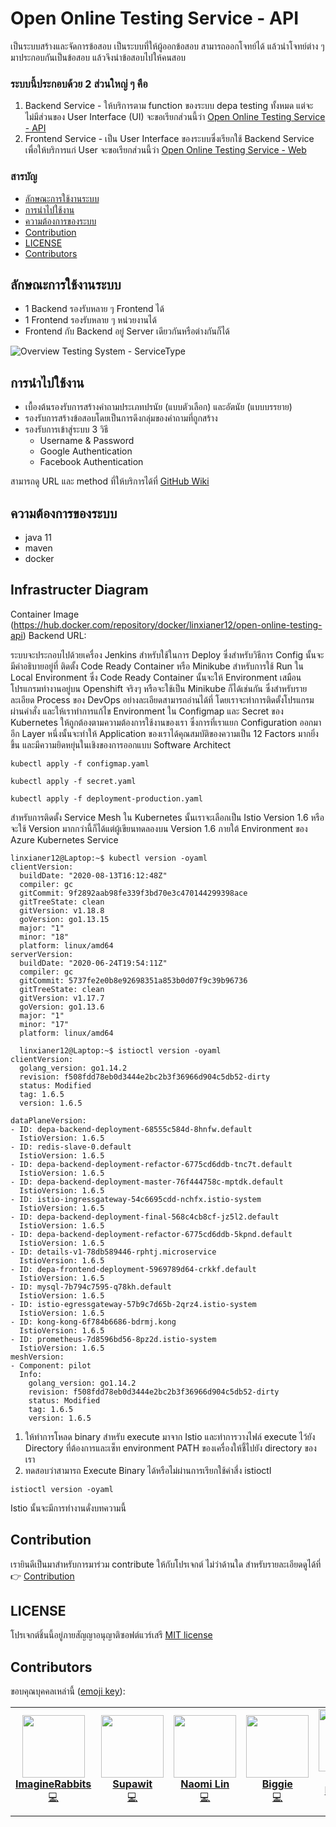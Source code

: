# Open Online Testing Service - API

เป็นระบบสร้างและจัดการข้อสอบ
เป็นระบบที่ให้ผู้ออกข้อสอบ สามารถออกโจทย์ได้ แล้วนำโจทย์ต่าง ๆ มาประกอบกันเป็นข้อสอบ แล้วจึงนำข้อสอบไปให้คนสอบ

### ระบบนี้ประกอบด้วย 2 ส่วนใหญ่ ๆ คือ

1. Backend Service - ให้บริการตาม function ของระบบ depa testing ทั้งหมด แต่จะไม่มีส่วนของ User Interface (UI) จะขอเรียกส่วนนี้ว่า [Open Online Testing Service - API](https://github.com/imgrbs/open-online-testing-api)
2. Frontend Service - เป็น User Interface ของระบบซึ่งเรียกใช้ Backend Service เพื่อให้บริการแก่ User จะขอเรียกส่วนนี้ว่า [Open Online Testing Service - Web](https://github.com/bazsup/open-online-testing-web)

### สารบัญ

- [ลักษณะการใช้งานระบบ](#ลักษณะการใช้งานระบบ)
- [การนำไปใช้งาน](#การนำไปใช้งาน)
- [ความต้องการของระบบ](#ความต้องการของระบบ)
- [Contribution](#Contribution)
- [LICENSE](#LICENSE)
- [Contributors](#Contributors)

## ลักษณะการใช้งานระบบ

- 1 Backend รองรับหลาย ๆ Frontend ได้
- 1 Frontend รองรับหลาย ๆ หน่วยงานได้
- Frontend กับ Backend อยู่ Server เดียวกันหรือต่างกันก็ได้

![Overview Testing System  - ServiceType](https://user-images.githubusercontent.com/22396258/93670573-84668000-fac6-11ea-957f-d2a82a84913b.png)

## การนำไปใช้งาน

- เบื้องต้นรองรับการสร้างคำถามประเภทปรนัย (แบบตัวเลือก) และอัตนัย (แบบบรรยาย)
- รองรับการสร้างข้อสอบโดยเป็นการดึงกลุ่มของคำถามที่ถูกสร้าง
- รองรับการเข้าสู่ระบบ 3 วิธี
  - Username & Password
  - Google Authentication
  - Facebook Authentication

สามารถดู URL และ method ที่ให้บริการได้ที่ [GitHub Wiki](https://github.com/imgrbs/open-online-testing-api/wiki)

## ความต้องการของระบบ

- java 11
- maven
- docker

## Infrastructer Diagram
Container Image
(https://hub.docker.com/repository/docker/linxianer12/open-online-testing-api)
Backend URL:

ระบบจะประกอบไปด้วยเครื่อง Jenkins สำหรับใช้ในการ Deploy ซึ่งสำหรับวิธีการ Config นั้นจะมีคำอธิบายอยู่ที่
ติดตั้ง Code Ready Container หรือ Minikube สำหรับการใช้ Run ใน Local Environment ซึ่ง Code Ready Container นั้นจะให้ Environment เสมือนโปรแกรมทำงานอยู่บน Openshift จริงๆ หรือจะใช้เป็น Minikube ก็ได้เช่นกัน
ซึ่งสำหรับรายละเอียด Process ของ DevOps อย่างละเอียดสามารถอ่านได้ที่
โดยเราจะทำการติดตั้งโปรแกรมผ่านคำสั่ง และให้เราทำการแก้ไข Environment ใน Configmap และ Secret ของ Kubernetes ให้ถูกต้องตามความต้องการใช้งานของเรา
ซึ่งการที่เราแยก Configuration ออกมาอีก Layer หนึ่งนั้นจะทำให้ Application ของเราได้คุณสมบัติของความเป็น 12 Factors มากยิ่งขึ้น และมีความยิดหยุ่นในเชิงของการออกแบบ Software Architect 

```
kubectl apply -f configmap.yaml

kubectl apply -f secret.yaml

kubectl apply -f deployment-production.yaml

```

สำหรับการติดตั้ง Service Mesh ใน Kubernetes นั้นเราจะเลือกเป็น Istio Version 1.6 หรือจะใช้ Version มากกว่านี้ก็ได้แต่ผู้เขียนทดลองบน Version 1.6 ภายใต้ Environment ของ Azure Kubernetes Service
```
linxianer12@Laptop:~$ kubectl version -oyaml
clientVersion:
  buildDate: "2020-08-13T16:12:48Z"
  compiler: gc
  gitCommit: 9f2892aab98fe339f3bd70e3c470144299398ace
  gitTreeState: clean
  gitVersion: v1.18.8
  goVersion: go1.13.15
  major: "1"
  minor: "18"
  platform: linux/amd64
serverVersion:
  buildDate: "2020-06-24T19:54:11Z"
  compiler: gc
  gitCommit: 5737fe2e0b8e92698351a853b0d07f9c39b96736
  gitTreeState: clean
  gitVersion: v1.17.7
  goVersion: go1.13.6
  major: "1"
  minor: "17"
  platform: linux/amd64

  linxianer12@Laptop:~$ istioctl version -oyaml
clientVersion:
  golang_version: go1.14.2
  revision: f508fdd78eb0d3444e2bc2b3f36966d904c5db52-dirty
  status: Modified
  tag: 1.6.5
  version: 1.6.5

dataPlaneVersion:
- ID: depa-backend-deployment-68555c584d-8hnfw.default
  IstioVersion: 1.6.5
- ID: redis-slave-0.default
  IstioVersion: 1.6.5
- ID: depa-backend-deployment-refactor-6775cd6ddb-tnc7t.default
  IstioVersion: 1.6.5
- ID: depa-backend-deployment-master-76f444758c-mptdk.default
  IstioVersion: 1.6.5
- ID: istio-ingressgateway-54c6695cdd-nchfx.istio-system
  IstioVersion: 1.6.5
- ID: depa-backend-deployment-final-568c4cb8cf-jz5l2.default
  IstioVersion: 1.6.5
- ID: depa-backend-deployment-refactor-6775cd6ddb-5kpnd.default
  IstioVersion: 1.6.5
- ID: details-v1-78db589446-rphtj.microservice
  IstioVersion: 1.6.5
- ID: depa-frontend-deployment-5969789d64-crkkf.default
  IstioVersion: 1.6.5
- ID: mysql-7b794c7595-q78kh.default
  IstioVersion: 1.6.5
- ID: istio-egressgateway-57b9c7d65b-2qrz4.istio-system
  IstioVersion: 1.6.5
- ID: kong-kong-6f784b6686-bdrmj.kong
  IstioVersion: 1.6.5
- ID: prometheus-7d8596bd56-8pz2d.istio-system
  IstioVersion: 1.6.5
meshVersion:
- Component: pilot
  Info:
    golang_version: go1.14.2
    revision: f508fdd78eb0d3444e2bc2b3f36966d904c5db52-dirty
    status: Modified
    tag: 1.6.5
    version: 1.6.5
```
1. ให้ทำการโหลด binary สำหรับ execute มาจาก Istio และทำการวางไฟล์ execute ไว้ยัง Directory ที่ต้องการและเซ็ท environment PATH ของเครื่องให้ชี้ไปยัง directory ของเรา
2. ทดสอบว่าสามารถ Execute Binary ได้หรือไม่ผ่านการเรียกใช้คำสี่ง istioctl 
```
istioctl version -oyaml
```
Istio นั้นจะมีการทำงานดั่งบทความนี้



## Contribution

เรายินดีเป็นมาสำหรับการมาร่วม contribute ให้กับโปรเจกต์ ไม่ว่าด้านใด สำหรับรายละเอียดดูได้ที่ 👉 [Contribution](/docs/CONTRIBUTING.md)

## LICENSE

โปรเจกต์ชิ้นนี้อยู่ภายสัญญาอนุญาติซอฟต์แวร์เสรี [MIT license](/LICENSE)

## Contributors

ขอบคุณบุคคลเหล่านี้ ([emoji key](https://allcontributors.org/docs/en/emoji-key)):

<!-- ALL-CONTRIBUTORS-LIST:START - Do not remove or modify this section -->
<!-- prettier-ignore-start -->
<!-- markdownlint-disable -->
<table>
  <tr>
    <td align="center">
      <a href="https://github.com/imgrbs">
        <img src="https://avatars2.githubusercontent.com/u/11602960?u=e08ffeedc189ba4efc87af5452ccc2ca839f0cee&v=4" width="100px;" alt="" /><br />
        <b>ImagineRabbits</b><br />
        <a href="https://github.com/imgrbs/open-online-testing-api/commits?author=imgrbs" title="Code">💻</a>
      </a>
    </td>
    <td align="center">
      <a href="https://github.com/bazsup">
        <img src="https://avatars2.githubusercontent.com/u/22396258?u=6e1fb78f3196e20d093c98d205debb10ef5e5d4e&v=4" width="100px;" alt="" /><br />
        <b>Supawit</b><br />
        <a href="https://github.com/imgrbs/open-online-testing-api/commits?author=bazsup" title="Code">💻</a>
      </a>
    </td>
    <td align="center">
      <a href="https://github.com/wdrdres3qew5ts21">
        <img src="https://avatars2.githubusercontent.com/u/25000903?u=622a8832381cbddd89795db393a9e8d5b1e347df&v=4" width="100px;" alt="" /><br />
        <b>Naomi Lin</b><br />
        <a href="https://github.com/imgrbs/open-online-testing-api/commits?author=wdrdres3qew5ts21" title="Code">💻</a>
      </a>
    </td>
    <td align="center">
      <a href="https://github.com/bigzaja4">
        <img src="https://avatars2.githubusercontent.com/u/24911638?u=3e3e61a6335f335ae16187dff3b4348f660f4ab7&v=4" width="100px;" alt="" /><br />
        <b>Biggie</b><br />
        <a href="https://github.com/imgrbs/open-online-testing-api/commits?author=bigzaja4" title="Code">💻</a>
      </a>
    </td>
    <td align="center">
      <a href="https://github.com/mixkungz">
        <img src="https://avatars2.githubusercontent.com/u/20185035?u=99b107326654533f94afc5d4524cd4ff31722f2b&v=4" width="100px;" alt="" /><br />
        <b>
Phachara Kamthong</b><br />
        <a href="https://github.com/imgrbs/open-online-testing-api/commits?author=mixkungz" title="Code">💻</a>
      </a>
    </td>
  </tr>
</table>

